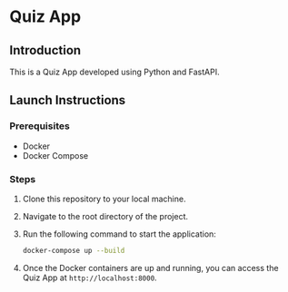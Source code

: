 # Quiz App

## Introduction
This is a Quiz App developed using Python and FastAPI.

## Launch Instructions

### Prerequisites
- Docker
- Docker Compose

### Steps
1. Clone this repository to your local machine.
2. Navigate to the root directory of the project.
3. Run the following command to start the application:

    ```bash
    docker-compose up --build
    ```

4. Once the Docker containers are up and running, you can access the Quiz App at `http://localhost:8000`.
